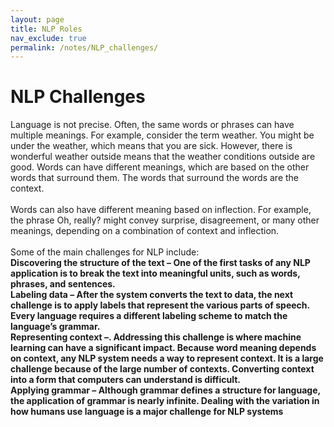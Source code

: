 ```yaml
---
layout: page
title: NLP Roles
nav_exclude: true
permalink: /notes/NLP_challenges/
---
```


# NLP Challenges

Language is not precise. Often, the same words or phrases can have multiple meanings. For example, consider the term weather. You might be under the weather, which means that you are sick. However, there is wonderful weather outside means that the weather conditions outside are good. Words can have different meanings, which are based on the other words that surround them. The words that surround the words are the context. <br>
 <br>
Words can also have different meaning based on inflection. For example, the phrase Oh, really? might convey surprise, disagreement, or many other meanings, depending on a combination of context and inflection. <br>
  <br>
Some of the main challenges for NLP include: <br>
<b>Discovering the structure of the text<b> – One of the first tasks of any NLP application is to break the text into meaningful units, such as words, phrases, and sentences. <br>
Labeling data – After the system converts the text to data, the next challenge is to apply labels that represent the various parts of speech. Every language requires a different labeling scheme to match the language’s grammar. <br>
Representing context –. Addressing this challenge is where machine learning can have a significant impact. Because word meaning depends on context, any NLP system needs a way to represent context. It is a large challenge because of the large number of contexts. Converting context into a form that computers can understand is difficult. <br>
Applying grammar – Although grammar defines a structure for language, the application of grammar is nearly infinite. Dealing with the variation in how humans use language is a major challenge for NLP systems <br>



